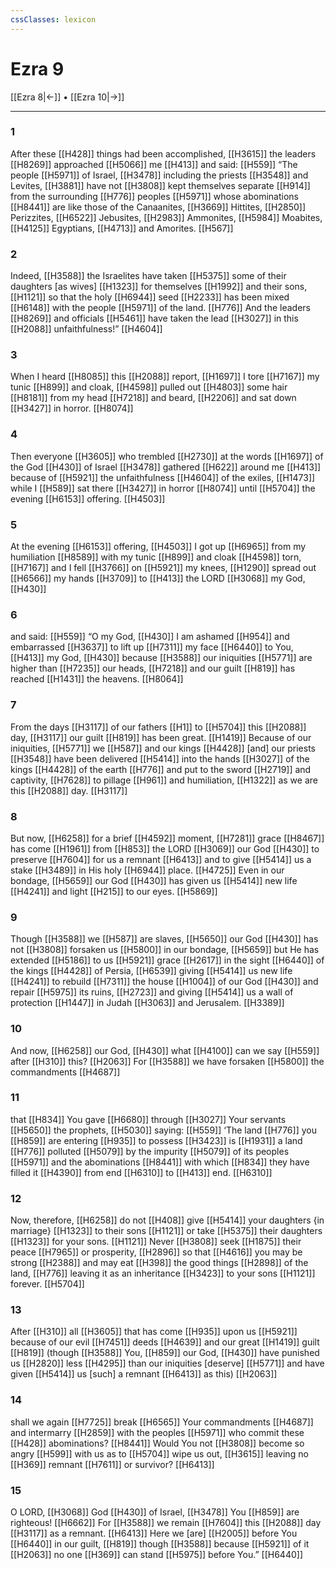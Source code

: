 ```yaml
---
cssClasses: lexicon
---
```


# Ezra 9

[[Ezra 8|←]] • [[Ezra 10|→]]

---

### 1
After these [[H428]] things had been accomplished, [[H3615]] the leaders [[H8269]] approached [[H5066]] me [[H413]] and said: [[H559]] “The people [[H5971]] of Israel, [[H3478]] including the priests [[H3548]] and Levites, [[H3881]] have not [[H3808]] kept themselves separate [[H914]] from the surrounding [[H776]] peoples [[H5971]] whose abominations [[H8441]] are like those of the Canaanites, [[H3669]] Hittites, [[H2850]] Perizzites, [[H6522]] Jebusites, [[H2983]] Ammonites, [[H5984]] Moabites, [[H4125]] Egyptians, [[H4713]] and Amorites. [[H567]]

### 2
Indeed, [[H3588]] the Israelites have taken [[H5375]] some of their daughters [as wives] [[H1323]] for themselves [[H1992]] and their sons, [[H1121]] so that the holy [[H6944]] seed [[H2233]] has been mixed [[H6148]] with the people [[H5971]] of the land. [[H776]] And the leaders [[H8269]] and officials [[H5461]] have taken the lead [[H3027]] in this [[H2088]] unfaithfulness!” [[H4604]]

### 3
When I heard [[H8085]] this [[H2088]] report, [[H1697]] I tore [[H7167]] my tunic [[H899]] and cloak, [[H4598]] pulled out [[H4803]] some hair [[H8181]] from my head [[H7218]] and beard, [[H2206]] and sat down [[H3427]] in horror. [[H8074]]

### 4
Then everyone [[H3605]] who trembled [[H2730]] at the words [[H1697]] of the God [[H430]] of Israel [[H3478]] gathered [[H622]] around me [[H413]] because of [[H5921]] the unfaithfulness [[H4604]] of the exiles, [[H1473]] while I [[H589]] sat there [[H3427]] in horror [[H8074]] until [[H5704]] the evening [[H6153]] offering. [[H4503]]

### 5
At the evening [[H6153]] offering, [[H4503]] I got up [[H6965]] from my humiliation [[H8589]] with my tunic [[H899]] and cloak [[H4598]] torn, [[H7167]] and I fell [[H3766]] on [[H5921]] my knees, [[H1290]] spread out [[H6566]] my hands [[H3709]] to [[H413]] the LORD [[H3068]] my God, [[H430]]

### 6
and said: [[H559]] “O my God, [[H430]] I am ashamed [[H954]] and embarrassed [[H3637]] to lift up [[H7311]] my face [[H6440]] to You, [[H413]] my God, [[H430]] because [[H3588]] our iniquities [[H5771]] are higher than [[H7235]] our heads, [[H7218]] and our guilt [[H819]] has reached [[H1431]] the heavens. [[H8064]]

### 7
From the days [[H3117]] of our fathers [[H1]] to [[H5704]] this [[H2088]] day, [[H3117]] our guilt [[H819]] has been great. [[H1419]] Because of our iniquities, [[H5771]] we [[H587]] and our kings [[H4428]] [and] our priests [[H3548]] have been delivered [[H5414]] into the hands [[H3027]] of the kings [[H4428]] of the earth [[H776]] and put to the sword [[H2719]] and captivity, [[H7628]] to pillage [[H961]] and humiliation, [[H1322]] as we are this [[H2088]] day. [[H3117]]

### 8
But now, [[H6258]] for a brief [[H4592]] moment, [[H7281]] grace [[H8467]] has come [[H1961]] from [[H853]] the LORD [[H3069]] our God [[H430]] to preserve [[H7604]] for us  a remnant [[H6413]] and to give [[H5414]] us  a stake [[H3489]] in His holy [[H6944]] place. [[H4725]] Even in our bondage, [[H5659]] our God [[H430]] has given us [[H5414]] new life [[H4241]] and light [[H215]] to our eyes. [[H5869]]

### 9
Though [[H3588]] we [[H587]] are slaves, [[H5650]] our God [[H430]] has not [[H3808]] forsaken us [[H5800]] in our bondage, [[H5659]] but He has extended [[H5186]] to us [[H5921]] grace [[H2617]] in the sight [[H6440]] of the kings [[H4428]] of Persia, [[H6539]] giving [[H5414]] us new life [[H4241]] to rebuild [[H7311]] the house [[H1004]] of our God [[H430]] and repair [[H5975]] its ruins, [[H2723]] and giving [[H5414]] us  a wall of protection [[H1447]] in Judah [[H3063]] and Jerusalem. [[H3389]]

### 10
And now, [[H6258]] our God, [[H430]] what [[H4100]] can we say [[H559]] after [[H310]] this? [[H2063]] For [[H3588]] we have forsaken [[H5800]] the commandments [[H4687]]

### 11
that [[H834]] You gave [[H6680]] through [[H3027]] Your servants [[H5650]] the prophets, [[H5030]] saying: [[H559]] ‘The land [[H776]] you [[H859]] are entering [[H935]] to possess [[H3423]] is [[H1931]] a land [[H776]] polluted [[H5079]] by the impurity [[H5079]] of its peoples [[H5971]] and the abominations [[H8441]] with which [[H834]] they have filled it [[H4390]] from end [[H6310]] to [[H413]] end. [[H6310]]

### 12
Now, therefore, [[H6258]] do not [[H408]] give [[H5414]] your daughters {in marriage} [[H1323]] to their sons [[H1121]] or take [[H5375]] their daughters [[H1323]] for your sons. [[H1121]] Never [[H3808]] seek [[H1875]] their peace [[H7965]] or prosperity, [[H2896]] so that [[H4616]] you may be strong [[H2388]] and may eat [[H398]] the good things [[H2898]] of the land, [[H776]] leaving it as an inheritance [[H3423]] to your sons [[H1121]] forever. [[H5704]]

### 13
After [[H310]] all [[H3605]] that has come [[H935]] upon us [[H5921]] because of our evil [[H7451]] deeds [[H4639]] and our great [[H1419]] guilt [[H819]] (though [[H3588]] You, [[H859]] our God, [[H430]] have punished us [[H2820]] less [[H4295]] than our iniquities [deserve] [[H5771]] and have given [[H5414]] us  [such] a remnant [[H6413]] as this) [[H2063]]

### 14
shall we again [[H7725]] break [[H6565]] Your commandments [[H4687]] and intermarry [[H2859]] with the peoples [[H5971]] who commit these [[H428]] abominations? [[H8441]] Would You not [[H3808]] become so angry [[H599]] with us  as to [[H5704]] wipe us out, [[H3615]] leaving no [[H369]] remnant [[H7611]] or survivor? [[H6413]]

### 15
O LORD, [[H3068]] God [[H430]] of Israel, [[H3478]] You [[H859]] are righteous! [[H6662]] For [[H3588]] we remain [[H7604]] this [[H2088]] day [[H3117]] as a remnant. [[H6413]] Here we [are] [[H2005]] before You [[H6440]] in our guilt, [[H819]] though [[H3588]] because [[H5921]] of it [[H2063]] no one [[H369]] can stand [[H5975]] before You.” [[H6440]]

